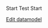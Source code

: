 Start
Test
Start


[Edit datamodel](https://app.diagrams.net/#Hhoudaerttim%2FSalithoInvoice%2Fmain%2Fdatamodel.drawio)